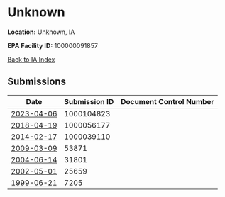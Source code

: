 # Unknown

**Location:** Unknown, IA

**EPA Facility ID:** 100000091857

[Back to IA Index](../../index.md)

## Submissions

| Date | Submission ID | Document Control Number |
|------|--------------|-------------------------|
| [2023-04-06](submissions/1000104823.md) | 1000104823 |  |
| [2018-04-19](submissions/1000056177.md) | 1000056177 |  |
| [2014-02-17](submissions/1000039110.md) | 1000039110 |  |
| [2009-03-09](submissions/53871.md) | 53871 |  |
| [2004-06-14](submissions/31801.md) | 31801 |  |
| [2002-05-01](submissions/25659.md) | 25659 |  |
| [1999-06-21](submissions/7205.md) | 7205 |  |
